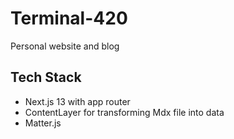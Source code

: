 # Terminal-420

Personal website and blog

## Tech Stack

- Next.js 13 with app router
- ContentLayer for transforming Mdx file into data
- Matter.js 
